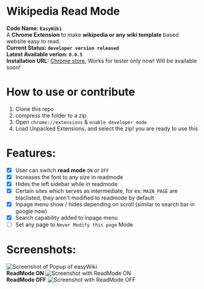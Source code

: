 Wikipedia Read Mode
==============

**Code Name: `EasyWiki`** <br>
A **Chrome Extension** to make **wikipedia or any wiki template** based website easy to read. <br>
**Current Status: `developer version released`**<br>
**Latest Available verion: `0.0.5`**<br>
**Installation URL:** [Chrome store](https://chrome.google.com/webstore/detail/wikipedia-read-mode/icnpgdbaooggmkndmiaogcokgmpdfdmc), Works for tester only now! Will be available soon!<br>

How to use or contribute
==========
1. Clone this repo
2. compress the folder to a zip
3. Open `chrome://extensions` & `enable developer mode`
4. Load Unpacked Extensions, and select the zip! you are ready to use this

Features:
==========
- [x] User can switch **read mode** `ON` or `OFF`
- [x] Increases the font to any size in readmode
- [x] Hides the left sidebar while in readmode
- [x] Certain sites which serves as intermediate, for ex: `MAIN_PAGE` are blaclisted, they aren't modified to readmode by default
- [x] Inpage menu show / hides depending on scroll (similar to search bar in google now)
- [x] Search capability added to inpage menu
- [ ] Set any page to `Never Modify this page` Mode

Screenshots:
============
![Screenshot of Popup of easyWiki](http://cistoner.org/blog/minhaz/wp-content/uploads/2014/05/scn.png)<br>
**ReadMode ON**
![Screenshot with ReadMode ON](http://cistoner.org/blog/minhaz/wp-content/uploads/2014/05/sc3-1024x491.png)<br>
**ReadMode OFF**
![Screenshot with ReadMode OFF](http://cistoner.org/blog/minhaz/wp-content/uploads/2014/05/sc41-1024x485.png)
